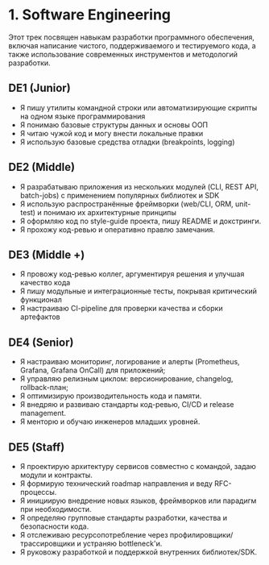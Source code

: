 # 1. Software Engineering

Этот трек посвящен навыкам разработки программного обеспечения, включая написание чистого, поддерживаемого и тестируемого кода, а также использование современных инструментов и методологий разработки.

## DE1 (Junior)
- Я пишу утилиты командной строки или автоматизирующие скрипты на одном языке программирования
- Я понимаю базовые структуры данных и основы ООП
- Я читаю чужой код и могу внести локальные правки
- Я использую базовые средства отладки (breakpoints, logging)

## DE2 (Middle)
- Я разрабатываю приложения из нескольких модулей (CLI, REST API, batch-jobs) с применением популярных библиотек и SDK
- Я использую распространённые фреймворки (web/CLI, ORM, unit-test) и понимаю их архитектурные принципы
- Я оформляю код по style-guide проекта, пишу README и докстринги.
- Я прохожу код-ревью и оперативно правлю замечания.

## DE3 (Middle +)
- Я провожу код-ревью коллег, аргументируя решения и улучшая качество кода
- Я пишу модульные и интеграционные тесты, покрывая критический функционал
- Я настраиваю CI-pipeline для проверки качества и сборки артефактов

## DE4 (Senior)
- Я настраиваю мониторинг, логирование и алерты (Prometheus, Grafana, Grafana OnCall) для приложений;
- Я управляю релизным циклом: версионирование, changelog, rollback-план;
- Я оптимизирую производительность кода и памяти.
- Я внедряю и развиваю стандарты код-ревью, CI/CD и release management.
- Я менторю и обучаю инженеров младших уровней.

## DE5 (Staff)
- Я проектирую архитектуру сервисов совместно с командой, задаю модули и контракты.
- Я формирую технический roadmap направления и веду RFC-процессы.
- Я инициирую внедрение новых языков, фреймворков или парадигм при необходимости.
- Я определяю групповые стандарты разработки, качества и безопасности кода.
- Я отслеживаю ресурсопотребление через профилировщики/трассировщики и устраняю bottleneck'и.
- Я руковожу разработкой и поддержкой внутренних библиотек/SDK. 